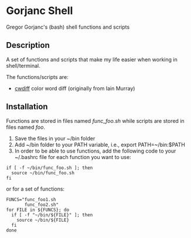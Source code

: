 # Gorjanc Shell
Gregor Gorjanc's (bash) shell functions and scripts

## Description

A set of functions and scripts that make my life easier when working in shell/terminal.

The functions/scripts are:
  * [cwdiff](cwdiff) color word diff (originally from Iain Murray)

## Installation

Functions are stored in files named *func_foo.sh* while scripts are stored in
files named *foo*.

1. Save the files in your ~/bin folder
2. Add ~/bin folder to your PATH variable, i.e., export PATH=~/bin:$PATH
3. In order to be able to use functions, add the following code to your ~/.bashrc
file for each function you want to use:

```shell
if [ -f ~/bin/func_foo.sh ]; then
  source ~/bin/func_foo.sh
fi
```

or for a set of functions:

```shell
FUNCS="func_foo1.sh
       func_foo2.sh"
for FILE in ${FUNCS}; do
  if [ -f "~/bin/${FILE}" ]; then
    source ~/bin/${FILE}
  fi
done
```
